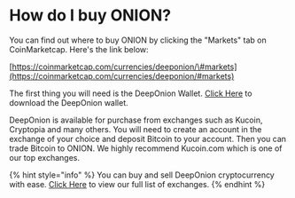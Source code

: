 # How do I buy ONION?

You can find out where to buy ONION by clicking the "Markets" tab on CoinMarketcap. Here's the link below:

[https://coinmarketcap.com/currencies/deeponion/\#markets](https://coinmarketcap.com/currencies/deeponion/#markets)

The first thing you will need is the DeepOnion Wallet. [Click Here](https://deeponion.org/#download) to download the DeepOnion wallet.

DeepOnion is available for purchase from exchanges such as Kucoin, Cryptopia and many others. You will need to create an account in the exchange of your choice and deposit Bitcoin to your account. Then you can trade Bitcoin to ONION. We highly recommend Kucoin.com which is one of our top exchanges.

{% hint style="info" %}
You can buy and sell DeepOnion cryptocurrency with ease. [Click Here](https://deeponion.org/#exchanges) to view our full list of exchanges.
{% endhint %}

